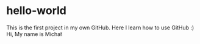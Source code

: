 # hello-world
This is the first project in my own GitHub. Here I learn how to use GitHub :)
Hi,
My name is Michał

